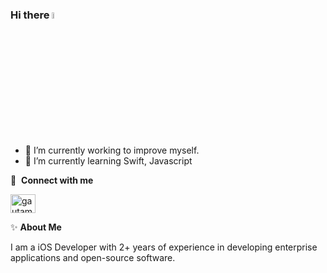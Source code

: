 ### Hi there <a href="https://www.gautamkrishnar.com/"><img src="https://media.giphy.com/media/hvRJCLFzcasrR4ia7z/giphy.gif" width="5%"></a>

- 🔭 I’m currently working to improve myself. 
- 🌱 I’m currently learning Swift, Javascript

🔗 &nbsp;**Connect with me**
<p align="left">
<a href="https://www.linkedin.com/in/memduh-celil-aydın-444b64216/" target="blank"><img align="center" src="https://raw.githubusercontent.com/rahuldkjain/github-profile-readme-generator/master/src/images/icons/Social/linked-in-alt.svg" alt="gautamkrishnar" height="30" width="40" /></a>

✨&nbsp;**About Me**
 <p align="left">
I am a iOS Developer with 2+ years of experience in developing enterprise applications and open-source software.
